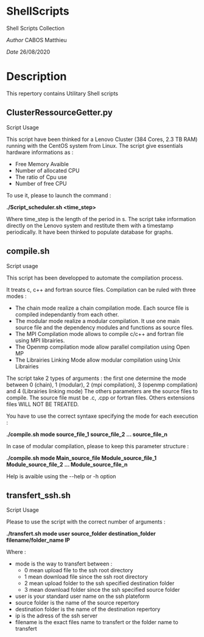 # ShellScripts
Shell Scripts Collection

*Author* CABOS Matthieu

*Date*   26/08/2020

# Description

This repertory contains Utilitary Shell scripts

ClusterRessourceGetter.py
-------------------------

Script Usage

This script have been thinked for a Lenovo Cluster (384 Cores, 2.3 TB RAM) running with the CentOS system from Linux.
The script give essentials hardware informations as :

* Free Memory Avaible
* Number of allocated CPU 
* The ratio of Cpu use
* Number of free CPU 

To use it, please to launch the command :

**./Script_scheduler.sh <time_step>**

Where time_step is the length of the period in s. The script take information directly on the Lenovo system and restitute them with a timestamp periodically.
It have been thinked to populate database for graphs.

compile.sh
----------

Script usage

This script has been developped to automate the compilation process.

It treats c, c++ and fortran source files. Compilation can be ruled with three modes :
* The chain mode realize a chain compilation mode.
Each source file is compiled independantly from each other.
* The modular mode realize a modular compilation.
It use one main source file and the dependency modules and functions as source files.
* The MPI Compilation mode allows to compile c/c++ and fortran file using MPI librairies.
* The Openmp compilation mode allow parallel compilation using Open MP
* The Librairies Linking Mode allow modular compilation using Unix Librairies

The script take 2 types of arguments : the first one determine the mode between 
0 (chain),  1 (modular), 2 (mpi compilation), 3 (openmp compilation) and 4 (Librairies linking mode)
The others parameters are the source files to compile.
The source file must be .c, .cpp or fortran files. 
Others extensions files WILL NOT BE TREATED.

You have to use the correct syntaxe specifying the mode for each execution :

**./compile.sh mode source_file_1 source_file_2 ... source_file_n**
 
 In case of modular compilation, please to keep this parameter structure :

**./compile.sh mode Main_source_file Module_source_file_1 Module_source_file_2 ... Module_source_file_n**
	
 Help is avaible using the --help or -h option
 
 transfert_ssh.sh
 ----------------
 
 Script Usage
 
 Please to use the script with the correct number of arguments :
 
**./transfert.sh mode user source_folder destination_folder filename/folder_name IP**

Where :

* mode is the way to transfert between :
	* 0 mean upload file to the ssh root directory
	* 1 mean download file since the ssh root directory
	* 2 mean upload folder to the ssh specified destination folder
	* 3 mean download folder since the ssh specified source folder
* user is your standard user name on the ssh plateform
* source folder is the name of the source repertory
* destination folder is the name of the destination repertory
* ip is the adress of the ssh server
* filename is the exact files name to transfert or the folder name to transfert
